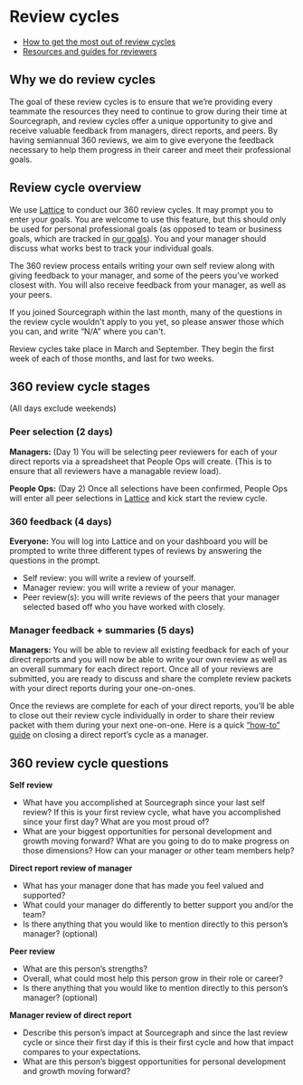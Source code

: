 # Review cycles

* [How to get the most out of review cycles](tips.md)
* [Resources and guides for reviewers](resources.md)

## Why we do review cycles

The goal of these review cycles is to ensure that we’re providing every teammate the resources they need to continue to grow during their time at Sourcegraph, and review cycles offer a unique opportunity to give and receive valuable feedback from managers, direct reports, and peers. By having semiannual 360 reviews, we aim to give everyone the feedback necessary to help them progress in their career and meet their professional goals.

## Review cycle overview

We use [Lattice](https://lattice.com/) to conduct our 360 review cycles. It may prompt you to enter your goals. You are welcome to use this feature, but this should only be used for personal professional goals (as opposed to team or business goals, which are tracked in [our goals](../../company/goals/index.md)). You and your manager should discuss what works best to track your individual goals.

The 360 review process entails writing your own self review along with giving feedback to your manager, and some of the peers you’ve worked closest with. You will also receive feedback from your manager, as well as your peers.

If you joined Sourcegraph within the last month, many of the questions in the review cycle wouldn't apply to you yet, so please answer those which you can, and write “N/A” where you can't.

Review cycles take place in March and September. They begin the first week of each of those months, and last for two weeks.

## 360 review cycle stages
(All days exclude weekends)

### Peer selection (2 days)

**Managers:** (Day 1) You will be selecting peer reviewers for each of your direct reports via a spreadsheet that People Ops will create. (This is to ensure that all reviewers have a managable review load).

**People Ops:** (Day 2) Once all selections have been confirmed, People Ops will enter all peer selections in [Lattice](https://sourcegraph.latticehq.com/) and kick start the review cycle.

### 360 feedback (4 days)

**Everyone:** You will log into Lattice and on your dashboard you will be prompted to write three different types of reviews by answering the questions in the prompt.

- Self review: you will write a review of yourself.
- Manager review: you will write a review of your manager.
- Peer review(s): you will write reviews of the peers that your manager selected based off who you have worked with closely.

### Manager feedback + summaries (5 days)

**Managers:** You will be able to review all existing feedback for each of your direct reports and you will now be able to write your own review as well as an overall summary for each direct report. Once all of your reviews are submitted, you are ready to discuss and share the complete review packets with your direct reports during your one-on-ones.

Once the reviews are complete for each of your direct reports, you’ll be able to close out their review cycle individually in order to share their review packet with them during your next one-on-one. Here is a quick [“how-to” guide](https://help.lattice.com/hc/en-us/articles/360060566434-Ending-a-Direct-Report-s-Review-Cycle-as-a-Manager) on closing a direct report’s cycle as a manager.

## 360 review cycle questions

**Self review**

- What have you accomplished at Sourcegraph since your last self review? If this is your first review cycle, what have you accomplished since your first day? What are you most proud of?
- What are your biggest opportunities for personal development and growth moving forward? What are you going to do to make progress on those dimensions? How can your manager or other team members help?

**Direct report review of manager**

- What has your manager done that has made you feel valued and supported?
- What could your manager do differently to better support you and/or the team?
- Is there anything that you would like to mention directly to this person’s manager? (optional)

**Peer review**

- What are this person’s strengths?
- Overall, what could most help this person grow in their role or career?
- Is there anything that you would like to mention directly to this person’s manager? (optional)

**Manager review of direct report**

- Describe this person’s impact at Sourcegraph and since the last review cycle or since their first day if this is their first cycle and how that impact compares to your expectations.
- What are this person’s biggest opportunities for personal development and growth moving forward?
